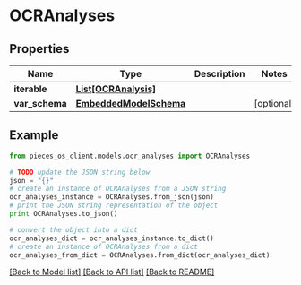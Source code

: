 # OCRAnalyses


## Properties
Name | Type | Description | Notes
------------ | ------------- | ------------- | -------------
**iterable** | [**List[OCRAnalysis]**](OCRAnalysis.md) |  | 
**var_schema** | [**EmbeddedModelSchema**](EmbeddedModelSchema.md) |  | [optional] 

## Example

```python
from pieces_os_client.models.ocr_analyses import OCRAnalyses

# TODO update the JSON string below
json = "{}"
# create an instance of OCRAnalyses from a JSON string
ocr_analyses_instance = OCRAnalyses.from_json(json)
# print the JSON string representation of the object
print OCRAnalyses.to_json()

# convert the object into a dict
ocr_analyses_dict = ocr_analyses_instance.to_dict()
# create an instance of OCRAnalyses from a dict
ocr_analyses_from_dict = OCRAnalyses.from_dict(ocr_analyses_dict)
```
[[Back to Model list]](../README.md#documentation-for-models) [[Back to API list]](../README.md#documentation-for-api-endpoints) [[Back to README]](../README.md)


